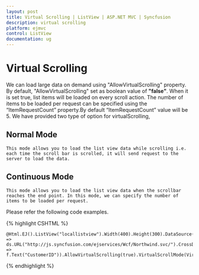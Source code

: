 ```yaml
---
layout: post
title: Virtual Scrolling | ListView | ASP.NET MVC | Syncfusion
description: virtual scrolling
platform: ejmvc
control: ListView
documentation: ug
---
```


# Virtual Scrolling

   We can load large data on demand using "AllowVirtualScrolling" property. By default, "AllowVirtualScrolling" set as boolean value of **"false"**. When it is set true, list items will be loaded on every scroll action. The number of items to be loaded per request can be specified using the “ItemRequestCount” property.By default “ItemRequestCount” value will be 5. We have provided two type of option for virtualScrolling,

## Normal Mode
    This mode allows you to load the list view data while scrolling i.e. each time the scroll bar is scrolled, it will send request to the server to load the data.

## Continuous Mode
    This mode allows you to load the list view data when the scrollbar reaches the end point. In this mode, we can specify the number of items to be loaded per request.

Please refer the following code examples.

{% highlight CSHTML %}

    @Html.EJ().ListView("locallistview").Width(400).Height(300).DataSource(ds => ds.URL("http://js.syncfusion.com/ejservices/Wcf/Northwind.svc/").CrossDomain(true)).Query("ej.Query().from('Customers')").FieldSettings(f => f.Text("CustomerID")).AllowVirtualScrolling(true).VirtualScrollMode(VirtualScrollMode.Continuous).ItemRequestCount(8)

{% endhighlight %}
